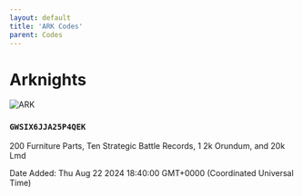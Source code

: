 ```yaml
---
layout: default
title: 'ARK Codes'
parent: Codes
---
```


# Arknights

![ARK](https://cdn.discordapp.com/emojis/1270456178421534761.png)

### `GWSIX6JJA25P4QEK`

200 Furniture Parts, Ten Strategic Battle Records, 1 2k Orundum, and 20k Lmd

Date Added: Thu Aug 22 2024 18:40:00 GMT+0000 (Coordinated Universal Time)